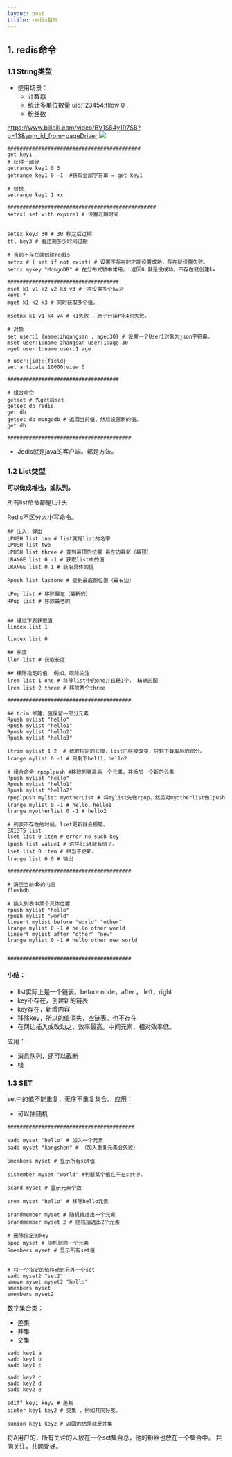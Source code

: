 ```yaml
---
layout: post
titile: redis基础
---
```


## 1. redis命令
### 1.1 String类型
- 使用场景： 
  - 计数器
  - 统计多单位数量 uid:123454:fllow 0 ,
  - 粉丝数

https://www.bilibili.com/video/BV1S54y1R7SB?p=13&spm_id_from=pageDriver
![](/docs/images/2021-02-05-10-45-28.png)

```shell
###########################################
get key1 
# 获得一部分
getrange key1 0 3
getrange key1 0 -1  #获取全部字符串 = get key1

# 替换
setrange key1 1 xx

################################################
setex( set with expire) # 设置过期时间


setex key3 30 # 30 秒之后过期
ttl key3 # 看还剩多少时间过期

# 当前不存在就创建redis
setnx # ( set if not exist) # 设置不存在时才能设置成功，存在就设置失败。
setnx mykey "MongoDB" # 在分布式锁中常用。 返回0 就是没成功。不存在就创建kv

####################################
mset k1 v1 k2 v2 k3 v3 #一次设置多个kv对
keys *
mget k1 k2 k3 # 同时获取多个值。

msetnx k1 v1 k4 v4 # k1失败 ，原子行操作k4也失败。

# 对象
set user:1 {name:zhqangsan , age:30} # 设置一个User1对象为json字符串。
mset user:1:name zhangsan user:1:age 30
mget user:1:name user:1:age

# user:{id}:{field}
set articale:10000:view 0 

####################################

# 组合命令
getset # 先get后set
getset db redis
get db
getset db mongodb # 返回当前值，然后设置新的值。
get db

########################################
```

-  Jedis就是java的客户端。都是方法。

### 1.2 List类型
**可以做成堆栈，或队列。**

所有list命令都是L开头

Redis不区分大小写命令。

```shell
## 压入，弹出
LPUSH list one # list就是list的名字
LPUSH list two
LPUSH list three # 查到最顶的位置 最左边最新（最顶）
LRANGE list 0 -1 # 获取list中的值
LRANGE list 0 1 # 获取具体的值

Rpush list lastone # 查到最底部位置（最右边）

LPup list # 移除最左（最新的）
RPup list # 移除最老的


## 通过下表获取值
lindex list 1

lindex list 0

## 长度
llen list # 获取长度

## 移除指定的值  例如，取除关注
lrem list 1 one # 移除list中的one并且是1个， 精确匹配
lrem list 2 three # 移除两个three

########################################

## trim 修建，值保留一部分元素
Rpush mylist "hello"
Rpush mylist "hello1"
Rpush mylist "hello2"
Rpush mylist "hello3"

ltrim mylist 1 2  # 截取指定的长度，list已经被改变，只剩下截取后的部分。
lrange mylist 0 -1 # 只剩下hell1，hello2

# 组合命令 rpoplpush #移除列表最后一个元素，并添加一个新的元素
Rpush mylist "hello"
Rpush mylist "hello1"
Rpush mylist "hello2"
rpoplpush mylist myotherList # 将mylist先做rpop，然后对myotherlist做lpush 
lrange mylist 0 -1 # hello，hello1
lrange myotherlist 0 -1 # hello2

# 列表不存在的时候，lset更新就会报错。
EXISTS list
lset list 0 item # error no such key
lpush list value1 # 这样list就有值了。
lset list 0 item # 相当于更新。
lrange list 0 0 # 输出

########################################

# 清空当前db的内容 
flushdb

# 插入列表中某个具体位置
rpush mylist "hello"
rpush mylist "world"
linsert mylist before "world" "other"
lrange mylist 0 -1 # hello other world
linsert mylist after "other" "new"
lrange mylist 0 -1 # hello other new world


########################################
```

#### 小结：
* list实际上是一个链表。before node，after ， left，right
* key不存在，创建新的链表
* key存在，新增内容
* 移除key，所以的值消失，空链表。也不存在
* 在两边插入或改动之，效率最高。中间元素，相对效率低。

应用：
* 消息队列，还可以截断
* 栈


### 1.3 SET
set中的值不能重复，无序不重复集合。
应用：
- 可以抽随机

```shell
#########################################

sadd myset "hello" # 加入一个元素
sadd myset "kangshen" # （加入重复元素会失败）

Smembers myset # 显示所有set值

sismember myset "world" #判断某个值在不在set中。

scard myset # 显示元素个数

srem myset "hello" # 移除hello元素

srandmember myset # 随机抽选出一个元素
srandmember myset 2 # 随机抽选出2个元素

# 删除指定的key
spop myset # 随机删除一个元素
Smembers myset # 显示所有set值


# 将一个指定的值移动到另外一个set
sadd myset2 "set2"
smove myset myset2 "hello" 
smembers myset
smembers myset2

```

数字集合类：
- 差集
- 并集
- 交集

```shell
sadd key1 a
sadd key1 b
sadd key1 c

sadd key2 c
sadd key2 d
sadd key2 e

sdiff key1 key2 # 差集
sinter key1 key2 # 交集 ，例如共同好友。

sunion key1 key2 # 返回的结果就是并集

```

将A用户的，所有关注的人放在一个set集合总，他的粉丝也放在一个集合中。
共同关注，共同爱好。